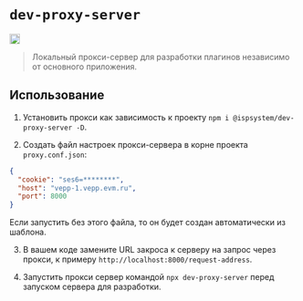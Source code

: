 # `dev-proxy-server`

<a href="https://badge.fury.io/js/%40ispsystem%2Fdev-proxy-server"><img src="https://badge.fury.io/js/%40ispsystem%2Fdev-proxy-server.svg" alt="npm version" height="18"></a>

> Локальный прокси-сервер для разработки плагинов независимо от основного приложения.

## Использование

1. Установить прокси как зависимость к проекту `npm i @ispsystem/dev-proxy-server -D`.

2. Создать файл настроек прокси-сервера в корне проекта `proxy.conf.json`:

```json
{
  "cookie": "ses6=********",
  "host": "vepp-1.vepp.evm.ru",
  "port": 8000
}
```
Если запустить без этого файла, то он будет создан автоматически из шаблона.

3. В вашем коде замените URL закроса к серверу на запрос через прокси, к примеру `http://localhost:8000/request-address`.

4. Запустить прокси сервер командой `npx dev-proxy-server` перед запуском сервера для разработки.
